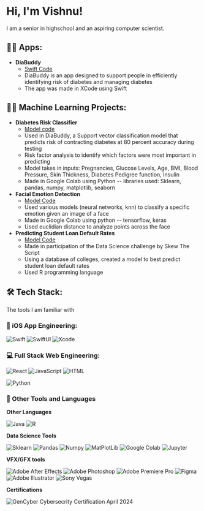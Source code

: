 <h1>Hi, I'm Vishnu! </h1>

I am a senior in highschool and an aspiring computer scientist. 
<h2>👨‍💻 Apps:</h2>

- <b> DiaBuddy </b>
  - [Swift Code](https://github.com/DiabuddyCSW-Cab/Diabuddy4)
  - DiaBuddy is an app designed to support people in efficiently identifying risk of diabetes and managing diabetes
  - The app was made in XCode using Swift
<h2>👨‍💻 Machine Learning Projects:</h2>

- <b> Diabetes Risk Classifier </b>
  - [Model code](https://github.com/vishnug372/DiabetesModel/tree/main)
  - Used in DiaBuddy, a Support vector classification model that predicts risk of contracting diabetes at 80 percent accuracy during testing
  - Risk factor analysis to identify which factors were most important in predicting
  - Model takes in inputs: Pregnancies, Glucose Levels, Age, BMI, Blood Pressure, Skin Thickness, Diabetes Pedigree function, Insulin
  - Made in Google Colab using Python -- libraries used: Sklearn, pandas, numpy, matplotlib, seaborn
- <b> Facial Emotion Detection</b>
  - [Model Code](https://github.com/vishnug372/FacialEmotionDetection/tree/main)
  - Used various models (neural networks, knn) to classify a specific emotion given an image of a face
  - Made in Google Colab using python -- tensorflow, keras
  - Used euclidian distance to analyze points across the face
- <b> Predicting Student Loan Default Rates  </b>
  - [Model Code](https://github.com/vishnug372/PredictingStudentLoanDefaultRates/tree/main)
  - Made in participation of the Data Science challenge by Skew The Script
  - Using a database of colleges, created a model to best predict student loan default rates
  - Used R programming language
  
## 🛠 Tech Stack:

The tools I am familiar with

### 📱 iOS App Engineering:

![Swift](https://img.shields.io/badge/-Swift-05122A?style=flat&logo=swift)
![SwiftUI](https://img.shields.io/badge/-SwiftUI-05122A?style=flat&logo=swift&logoColor=03c3ff)
![Xcode](https://img.shields.io/badge/-Xcode-05122A?style=flat&logo=xcode)

### 💻 Full Stack Web Engineering:



![React](https://img.shields.io/badge/-React-05122A?style=flat&logo=react)
![JavaScript](https://img.shields.io/badge/-JavaScript-05122A?style=flat&logo=javascript)
![HTML](https://img.shields.io/badge/-HTML-05122A?style=flat&logo=html5)

![Python](https://img.shields.io/badge/-Python-05122A?style=flat&logo=python)


### 🚀 Other Tools and Languages

**Other Languages**

![Java](https://img.shields.io/badge/-Java-05122A?style=flat&logo=oracle)
![R](https://img.shields.io/badge/-R-05122A?style=flat&logo=r&logoColor=276DC3)

**Data Science Tools**

![Sklearn](https://img.shields.io/badge/scikit--learn-F7931E?style=flat-square&logo=scikit-learn&logoColor=white)
![Pandas](https://img.shields.io/badge/-Pandas-05122A?style=flat&logo=pandas)
![Numpy](https://img.shields.io/badge/-Numpy-05122A?style=flat&logo=numpy)
![MatPlotLib](https://img.shields.io/badge/-Matplotlib-000000?style=flat&logo=python)
![Google Colab](https://img.shields.io/badge/Google_Colab-F9AB00?style=plastic&logo=google-colab&logoColor=white)
![Jupyter](https://img.shields.io/badge/-Jupyter-05122A?style=flat&logo=jupyter)

**VFX/GFX tools**

![Adobe After Effects](https://img.shields.io/badge/Adobe%20After%20Effects-9999FF.svg?style=for-the-badge&logo=Adobe%20After%20Effects&logoColor=white)
![Adobe Photoshop](https://img.shields.io/badge/adobe%20photoshop-%2331A8FF.svg?style=for-the-badge&logo=adobe%20photoshop&logoColor=white)
![Adobe Premiere Pro](https://img.shields.io/badge/Adobe%20Premiere%20Pro-9999FF.svg?style=for-the-badge&logo=Adobe%20Premiere%20Pro&logoColor=white)
![Figma](https://img.shields.io/badge/figma-%23F24E1E.svg?style=for-the-badge&logo=figma&logoColor=white)
![Adobe Illustrator](https://img.shields.io/badge/adobe%20illustrator-%23FF9A00.svg?style=for-the-badge&logo=adobe%20illustrator&logoColor=white)
![Sony Vegas](https://img.shields.io/badge/VEGAS-1A1A1A.svg?style=for-the-badge&logo=VEGAS&logoColor=white)

**Certifications**

![GenCyber Cybersecrity Certification](https://img.shields.io/badge/GenCyber/NSA/NSF_Cybersecurity_Certification-blue) April 2024
